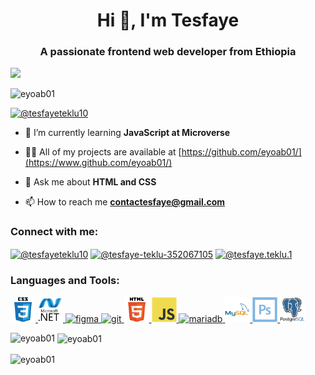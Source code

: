 <h1 align="center">Hi 👋, I'm Tesfaye</h1>
<h3 align="center">A passionate frontend web developer from Ethiopia</h3>
<img src="https://jusmarktech.com/public/a/images/pages/web_development.gif" />

<p align="left"> <img src="https://komarev.com/ghpvc/?username=eyoab01&label=Profile%20views&color=0e75b6&style=flat" alt="eyoab01" /> </p>

<p align="left"> <a href="https://twitter.com/@tesfayeteklu10" target="blank"><img src="https://img.shields.io/twitter/follow/@tesfayeteklu10?logo=twitter&style=for-the-badge" alt="@tesfayeteklu10" /></a> </p>

- 🌱 I’m currently learning **JavaScript at Microverse**

- 👨‍💻 All of my projects are available at [https://github.com/eyoab01/](https://www.github.com/eyoab01/)

- 💬 Ask me about **HTML and CSS**

- 📫 How to reach me **contactesfaye@gmail.com**

<h3 align="left">Connect with me:</h3>
<p align="left">
<a href="https://twitter.com/@tesfayeteklu10" target="blank"><img align="center" src="https://raw.githubusercontent.com/rahuldkjain/github-profile-readme-generator/master/src/images/icons/Social/twitter.svg" alt="@tesfayeteklu10" height="30" width="40" /></a>
<a href="https://linkedin.com/in/@tesfaye-teklu-352067105" target="blank"><img align="center" src="https://raw.githubusercontent.com/rahuldkjain/github-profile-readme-generator/master/src/images/icons/Social/linked-in-alt.svg" alt="@tesfaye-teklu-352067105" height="30" width="40" /></a>
<a href="https://fb.com/@tesfaye.teklu.1" target="blank"><img align="center" src="https://raw.githubusercontent.com/rahuldkjain/github-profile-readme-generator/master/src/images/icons/Social/facebook.svg" alt="@tesfaye.teklu.1" height="30" width="40" /></a>
</p>

<h3 align="left">Languages and Tools:</h3>
<p align="left"> <a href="https://www.w3schools.com/css/" target="_blank" rel="noreferrer"> <img src="https://raw.githubusercontent.com/devicons/devicon/master/icons/css3/css3-original-wordmark.svg" alt="css3" width="40" height="40"/> </a> <a href="https://dotnet.microsoft.com/" target="_blank" rel="noreferrer"> <img src="https://raw.githubusercontent.com/devicons/devicon/master/icons/dot-net/dot-net-original-wordmark.svg" alt="dotnet" width="40" height="40"/> </a> <a href="https://www.figma.com/" target="_blank" rel="noreferrer"> <img src="https://www.vectorlogo.zone/logos/figma/figma-icon.svg" alt="figma" width="40" height="40"/> </a> <a href="https://git-scm.com/" target="_blank" rel="noreferrer"> <img src="https://www.vectorlogo.zone/logos/git-scm/git-scm-icon.svg" alt="git" width="40" height="40"/> </a> <a href="https://www.w3.org/html/" target="_blank" rel="noreferrer"> <img src="https://raw.githubusercontent.com/devicons/devicon/master/icons/html5/html5-original-wordmark.svg" alt="html5" width="40" height="40"/> </a> <a href="https://developer.mozilla.org/en-US/docs/Web/JavaScript" target="_blank" rel="noreferrer"> <img src="https://raw.githubusercontent.com/devicons/devicon/master/icons/javascript/javascript-original.svg" alt="javascript" width="40" height="40"/> </a> <a href="https://mariadb.org/" target="_blank" rel="noreferrer"> <img src="https://www.vectorlogo.zone/logos/mariadb/mariadb-icon.svg" alt="mariadb" width="40" height="40"/> </a> <a href="https://www.mysql.com/" target="_blank" rel="noreferrer"> <img src="https://raw.githubusercontent.com/devicons/devicon/master/icons/mysql/mysql-original-wordmark.svg" alt="mysql" width="40" height="40"/> </a> <a href="https://www.photoshop.com/en" target="_blank" rel="noreferrer"> <img src="https://raw.githubusercontent.com/devicons/devicon/master/icons/photoshop/photoshop-line.svg" alt="photoshop" width="40" height="40"/> </a> <a href="https://www.postgresql.org" target="_blank" rel="noreferrer"> <img src="https://raw.githubusercontent.com/devicons/devicon/master/icons/postgresql/postgresql-original-wordmark.svg" alt="postgresql" width="40" height="40"/> </a> </p>

<p><img align="left" src="https://github-readme-stats.vercel.app/api/top-langs?username=eyoab01&show_icons=true&locale=en&layout=compact" alt="eyoab01" /></p>

<p>&nbsp;<img align="center" src="https://github-readme-stats.vercel.app/api?username=eyoab01&show_icons=true&locale=en" alt="eyoab01" /></p>

<p><img align="center" src="https://github-readme-streak-stats.herokuapp.com/?user=eyoab01&" alt="eyoab01" /></p>

